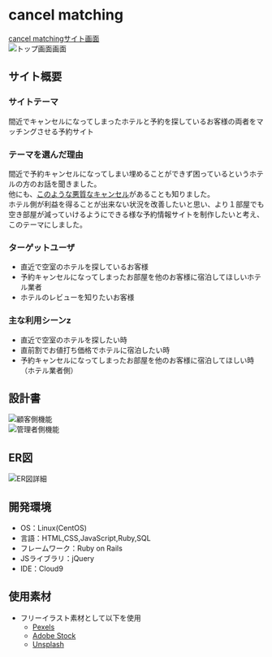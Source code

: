 # cancel matching

[cancel matchingサイト画面](http://3.112.41.195/)<br>
![トップ画面画面](assets/images/top.png)
​
## サイト概要
### サイトテーマ
間近でキャンセルになってしまったホテルと予約を探しているお客様の両者をマッチングさせる予約サイト
​
### テーマを選んだ理由
間近で予約キャンセルになってしまい埋めることができず困っているというホテルの方のお話を聞きました。<br>
他にも、[このような悪質なキャンセル](https://hotel.ymsch.jp/column/cat/no-show.html)があることも知りました。<br>
ホテル側が利益を得ることが出来ない状況を改善したいと思い、より１部屋でも空き部屋が減っていけるようにできる様な予約情報サイトを制作したいと考え、このテーマにしました。
​
### ターゲットユーザ
 - 直近で空室のホテルを探しているお客様
 - 予約キャンセルになってしまったお部屋を他のお客様に宿泊してほしいホテル業者
 - ホテルのレビューを知りたいお客様
​
### 主な利用シーンz
 - 直近で空室のホテルを探したい時
 - 直前割でお値打ち価格でホテルに宿泊したい時
 - 予約キャンセルになってしまったお部屋を他のお客様に宿泊してほしい時（ホテル業者側）
​
## 設計書

![顧客側機能](assets/images/public.png)<br>
![管理者側機能](assets/images/admin.png)

## ER図

![ER図詳細](assets/images/er.png)
​
## 開発環境
- OS：Linux(CentOS)
- 言語：HTML,CSS,JavaScript,Ruby,SQL
- フレームワーク：Ruby on Rails
- JSライブラリ：jQuery
- IDE：Cloud9
​
## 使用素材
- フリーイラスト素材として以下を使用
  - [Pexels](https://www.pexels.com/ja-jp/)
  - [Adobe Stock](https://stock.adobe.com/jp/)
  - [Unsplash](https://unsplash.com/ja)